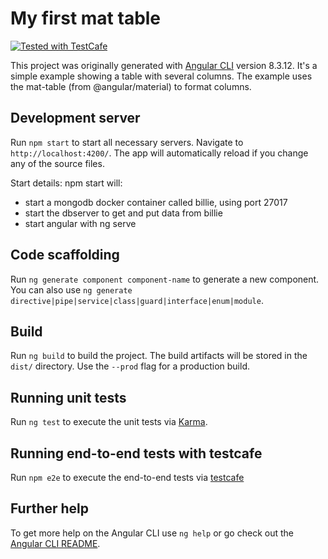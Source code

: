# My first mat table
<a href="https://github.com/DevExpress/testcafe">
    <img alt="Tested with TestCafe" src="https://img.shields.io/badge/tested%20with-TestCafe-2fa4cf.svg">
</a>

This project was originally generated with [Angular CLI](https://github.com/angular/angular-cli) version 8.3.12.
It's a simple example showing a table with several columns.
The example uses the mat-table (from @angular/material) to format columns.

## Development server

Run `npm start` to start all necessary servers. Navigate to `http://localhost:4200/`. The app will automatically reload if you change any of the source files.

Start details:
npm start will:
* start a mongodb docker container called billie, using port 27017
* start the dbserver to get and put data from billie
* start angular with ng serve

## Code scaffolding

Run `ng generate component component-name` to generate a new component. You can also use `ng generate directive|pipe|service|class|guard|interface|enum|module`.

## Build

Run `ng build` to build the project. The build artifacts will be stored in the `dist/` directory. Use the `--prod` flag for a production build.

## Running unit tests

Run `ng test` to execute the unit tests via [Karma](https://karma-runner.github.io).

## Running end-to-end tests with testcafe

Run `npm e2e` to execute the end-to-end tests via [testcafe](https://www.npmjs.com/package/testcafe)

## Further help

To get more help on the Angular CLI use `ng help` or go check out the [Angular CLI README](https://github.com/angular/angular-cli/blob/master/README.md).
